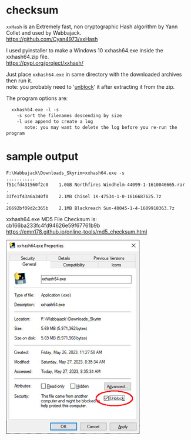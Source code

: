 # checksum

`xxHash` is an Extremely fast, non cryptographic Hash algorithm by Yann Collet and used by Wabbajack.  
https://github.com/Cyan4973/xxHash  

I used pyinstaller to make a Windows 10 xxhash64.exe inside the xxhash64.zip file.  
https://pypi.org/project/xxhash/  

Just place `xxhash64.exe` in same directory with the downloaded archives then run it.  
note: you probably need to '[unblock](unblock.jpg)' it after extracting it from the zip. 

The program options are:  
```
  xxhash64.exe -l -s
    -s sort the filenames descending by size  
    -l use append to create a log  
       note: you may want to delete the log before you re-run the program  
```
# sample output
```
F:\Wabbajack\Downloads_Skyrim>xxhash64.exe -s
...........
f51cfd431560f2c0    1.0GB Northfires Windhelm-44099-1-1610046665.rar
.
33fe1f43a6a340f0    2.1MB Chisel 1K-47534-1-0-1616687625.7z
.
26692bf09d2c365b    2.1MB Blackreach Sun-40045-1-4-1609918363.7z
```

xxhash64.exe MD5 File Checksum is: cb166ba233fc4fd94626e59f67761b9b  
https://emn178.github.io/online-tools/md5_checksum.html  


![unblock](unblock.jpg)

